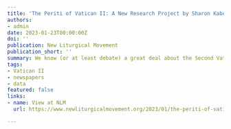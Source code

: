 ```yaml
---
title: 'The Periti of Vatican II: A New Research Project by Sharon Kabel'
authors:
- admin
date: 2023-01-23T00:00:00Z
doi: ''
publication: New Liturgical Movement
publication_short: ''
summary: We know (or at least debate) a great deal about the Second Vatican Council, but how much do we really know about who was there?
tags:
- Vatican II
- newspapers
- data
featured: false
links:
- name: View at NLM
  url: https://www.newliturgicalmovement.org/2023/01/the-periti-of-vatican-ii-new-research.html#.Y9nIK3bMJPY

---
```

